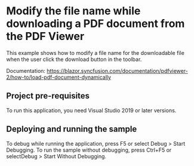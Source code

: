 # Modify the file name while downloading a PDF document from the PDF Viewer
This example shows how to modify a file name for the downloadable file when the user click the download button in the toolbar. 

Documentation: https://blazor.syncfusion.com/documentation/pdfviewer-2/how-to/load-pdf-document-dynamically

## Project pre-requisites
To run this application, you need Visual Studio 2019 or later versions.

## Deploying and running the sample
To debug while running the application, press F5 or select Debug > Start Debugging. To run the sample without debugging, press Ctrl+F5 or selectDebug > Start Without Debugging.